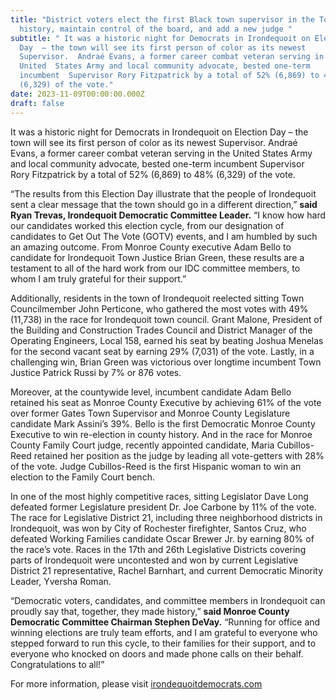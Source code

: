 ```yaml
---
title: "District voters elect the first Black town supervisor in the Town’s
  history, maintain control of the board, and add a new judge "
subtitle: " It was a historic night for Democrats in Irondequoit on Election
  Day  – the town will see its first person of color as its newest
  Supervisor.  Andraé Evans, a former career combat veteran serving in the
  United  States Army and local community advocate, bested one-term
  incumbent  Supervisor Rory Fitzpatrick by a total of 52% (6,869) to 48%
  (6,329) of the vote."
date: 2023-11-09T00:00:00.000Z
draft: false
---
```

 It was a historic night for Democrats in Irondequoit on Election Day
 – the town will see its first person of color as its newest Supervisor.
 Andraé Evans, a former career combat veteran serving in the United 
States Army and local community advocate, bested one-term incumbent 
Supervisor Rory Fitzpatrick by a total of 52% (6,869) to 48% (6,329) of
the vote.

“The results from this Election Day illustrate that the people of 
Irondequoit sent a clear message that the town should go in a different 
direction,” **said Ryan Trevas, Irondequoit Democratic Committee Leader.**
 “I know how hard our candidates worked this election cycle, from our 
designation of candidates to Get Out The Vote (GOTV) events, and I am 
humbled by such an amazing outcome. From Monroe County executive Adam 
Bello to candidate for Irondequoit Town Justice Brian Green, these 
results are a testament to all of the hard work from our IDC committee 
members, to whom I am truly grateful for their support.”

Additionally, residents in the town of Irondequoit reelected sitting 
Town Councilmember John Perticone, who gathered the most votes with 49% 
(11,738) in the race for Irondequoit town council. Grant Malone, 
President of the Building and Construction Trades Council and District 
Manager of the Operating Engineers, Local 158, earned his seat by 
beating Joshua Menelas for the second vacant seat by earning 29% (7,031)
 of the vote. Lastly, in a challenging win, Brian Green was victorious 
over longtime incumbent Town Justice Patrick Russi by 7% or 876 votes.

Moreover, at the countywide level, incumbent candidate Adam Bello 
retained his seat as Monroe County Executive by achieving 61% of the 
vote over former Gates Town Supervisor and Monroe County Legislature 
candidate Mark Assini’s 39%. Bello is the first Democratic Monroe County
 Executive to win re-election in county history. And in the race for 
Monroe County Family Court judge, recently appointed candidate, Maria 
Cubillos-Reed retained her position as the judge by leading all 
vote-getters with 28% of the vote. Judge Cubillos-Reed is the first 
Hispanic woman to win an election to the Family Court bench.

In one of the most highly competitive races, sitting Legislator Dave 
Long defeated former Legislature president Dr. Joe Carbone by 11% of the
 vote. The race for Legislative District 21, including three 
neighborhood districts in Irondequoit, was won by City of Rochester 
firefighter, Santos Cruz, who defeated Working Families candidate Oscar 
Brewer Jr. by earning 80% of the race’s vote. Races in the 17th and 26th
 Legislative Districts covering parts of Irondequoit were uncontested 
and won by current Legislative District 21 representative, Rachel 
Barnhart, and current Democratic Minority Leader, Yversha Roman.

“Democratic voters, candidates, and committee members in Irondequoit can proudly say that, together, they made history,” **said Monroe County Democratic Committee Chairman Stephen DeVay.**
 “Running for office and winning elections are truly team efforts, and I
 am grateful to everyone who stepped forward to run this cycle, to their
 families for their support, and to everyone who knocked on doors and 
made phone calls on their behalf. Congratulations to all!”

For more information, please visit [irondequoitdemocrats.com](https://irondequoitdemocrats.com)
